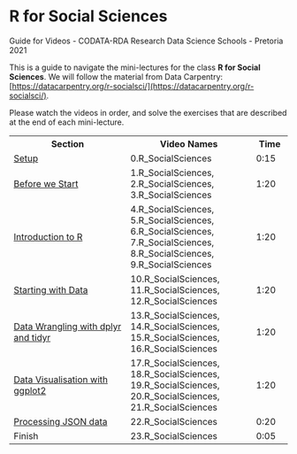 # R for Social Sciences
Guide for Videos - CODATA-RDA Research Data Science Schools - Pretoria 2021

This is a guide to navigate the mini-lectures for the class **R for Social Sciences**. We will follow the material from Data Carpentry: [https://datacarpentry.org/r-socialsci/](https://datacarpentry.org/r-socialsci/).

Please watch the videos in order, and solve the exercises that are described at the end of each mini-lecture. 


<table style="width:100%">
  <tr>
    <th width="30%">  Section </th>
    <th width="25%">  Video Names </th>
    <th width="5%">   Time </th>
  </tr>
  <tr>
    <td width="30%">  <a href="https://datacarpentry.org/r-socialsci/setup.html">Setup</a> </td>
    <td width="25%">  0.R_SocialSciences  </td>
    <td width="5%">  0:15 </td>
  </tr>
  <tr>
    <td width="30%">  <a href="https://datacarpentry.org/r-socialsci/00-intro/index.html">Before we Start</a>  </td>
    <td width="25%">  1.R_SocialSciences, 2.R_SocialSciences, 3.R_SocialSciences  </td>
    <td width="5%">  1:20 </td>  
  </tr>
  <tr>
    <td width="30%">  <a href="https://datacarpentry.org/r-socialsci/01-intro-to-r/index.html">Introduction to R</a>  </td>
    <td width="25%">  4.R_SocialSciences, 5.R_SocialSciences, 6.R_SocialSciences, 7.R_SocialSciences, 8.R_SocialSciences, 9.R_SocialSciences  </td>
    <td width="5%">  1:20 </td> 
  </tr>
  <tr>
    <td width="30%">  <a href="https://datacarpentry.org/r-socialsci/02-starting-with-data/index.html">Starting with Data</a>  </td>
    <td width="25%">  10.R_SocialSciences, 11.R_SocialSciences, 12.R_SocialSciences    </td>
    <td width="5%">  1:20 </td> 
  </tr>
  <tr>
    <td width="30%">  <a href="https://datacarpentry.org/r-socialsci/03-dplyr-tidyr/index.html">Data Wrangling with dplyr and tidyr </td>
    <td width="25%">  13.R_SocialSciences, 14.R_SocialSciences, 15.R_SocialSciences, 16.R_SocialSciences  </td>
    <td width="5%">  1:20 </td>              
  </tr>
  <tr>
    <td width="30%">  <a href="https://datacarpentry.org/r-socialsci/04-ggplot2/index.html">Data Visualisation with ggplot2</a>  </td>
    <td width="25%">  17.R_SocialSciences, 18.R_SocialSciences, 19.R_SocialSciences, 20.R_SocialSciences, 21.R_SocialSciences  </td>
    <td width="5%">  1:20 </td> 
  </tr>
  <tr>
    <td width="30%"> <a href="https://datacarpentry.org/r-socialsci/05-json/index.html">Processing JSON data</a>  </td>
    <td width="25%"> 22.R_SocialSciences  </td>
    <td width="5%"> 0:20 </td>
  </tr>
  <tr>
    <td width="30%">  Finish  </td>
    <td width="25%">  23.R_SocialSciences  </td>
    <td width="5%">  0:05 </td>
  </tr>
</table>

